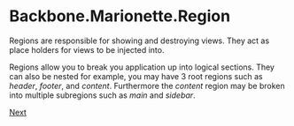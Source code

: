 # Backbone.Marionette.Region

Regions are responsible for showing and destroying views. They act as place holders for views to be injected into.

Regions allow you to break you application up into logical sections. They can also be nested for example, you may have 3 root regions such as *header*, *footer*, and *content*. Furthermore the *content* region may be broken into multiple subregions such as *main* and *sidebar*.

[Next](A%20show.md)